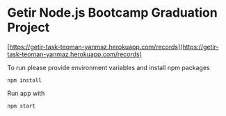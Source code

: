 # Getir Node.js Bootcamp Graduation Project

[https://getir-task-teoman-yanmaz.herokuapp.com/records](https://getir-task-teoman-yanmaz.herokuapp.com/records)

To run please provide environment variables and install npm packages

```
npm install
``` 

Run app with

```
npm start
```

